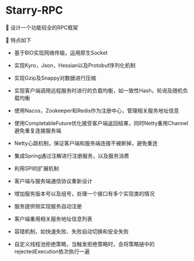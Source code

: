 # Starry-RPC

🥚 设计一个功能较全的RPC框架

🌾 特点如下

- 基于BIO实现网络传输，运用原生Socket

- 实现Kyro，Json，Hessian以及Protobuf序列化机制

- 实现Gzip及Snappy对数据进行压缩

- 实现客户端调用远程服务时进行的负载均衡，如一致性Hash，轮询及随机负载均衡

- 使用Nacos，Zookeeper和Redis作为注册中心，管理相关服务地址信息

- 使用CompletableFuture优化接受客户端返回结果，同时Netty重用Channel避免重复连接服务端

- Netty心跳机制，保证客户端和服务端连接不被断掉，避免重连

- 集成Spring通过注解进行注册服务，以及服务消费

- 利用SPI的扩展机制

- 客户端与服务端通信协议重新设计

- 增加服务版本号以及组号，处理一个接口有多个实现类的情况

- 服务提供侧实现服务自动注册

- 客户端重用相关服务地址信息列表

- 容错机制，如快速失败、失败自动切换和安全失败

- 自定义线程池拒绝策略，当触发拒绝策略时，会将策略链中的rejectedExecution依次执行一遍